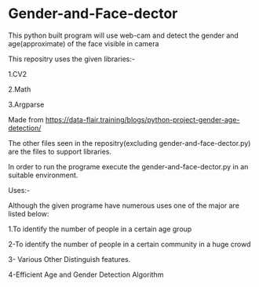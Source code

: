 # Gender-and-Face-dector
This python built program will use web-cam and detect the gender and age(approximate) of the face visible in camera

This repositry uses the given libraries:-

1.CV2

2.Math

3.Argparse

Made from https://data-flair.training/blogs/python-project-gender-age-detection/

The other files seen in the repositry(excluding gender-and-face-dector.py) are the files to support libraries.

In order to run the programe execute the gender-and-face-dector.py in an suitable environment.

Uses:- 

Although the given programe have numerous uses one of the major are listed below:

1.To identify the number of people in a certain age group 

2-To identify the number of people in a certain community in a huge crowd

3- Various Other Distinguish features.

4-Efficient Age and Gender Detection Algorithm


